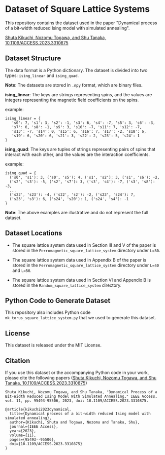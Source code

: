 # Dataset of Square Lattice Systems

This repository contains the dataset used in the paper "Dynamical process of a bit-width reduced Ising model with simulated annealing".

[Shuta Kikuchi, Nozomu Togawa, and Shu Tanaka, 10.1109/ACCESS.2023.3310875](https://ieeexplore.ieee.org/document/10235958)

## Dataset Structure 

The data format is a Python dictionary. The dataset is divided into two types: `ising_linear` and `ising_quad`.

**Note**: The datasets are stored in `.npy` format, which are binary files.

**ising_linear**: The keys are strings representing spins, and the values are integers representing the magnetic field coefficients on the spins.

example:

```
ising_linear = {
   's0': 7, 's1': 3, 's2': -1, 's3': 6, 's4': -7, 's5': 3, 's6': -3,
   's7': 0, 's8': -1, 's9': 3, 's10': -7, 's11': 7, 's12': -7,
   's13': -7, 's14': 0, 's15': 6, 's16': 7, 's17': -2, 's18': 6,
   's19': 6, 's20': 6, 's21': 3, 's22': 2, 's23': 5, 's24': 1
}
```

**ising_quad**: The keys are tuples of strings representing pairs of spins that interact with each other, and the values are the interaction coefficients.

example:

```
ising_quad = {
  ('s0', 's1'): 3, ('s0', 's5'): 4, ('s1', 's2'): 3, ('s1', 's6'): -2, 
  ('s2', 's3'): -5, ('s2', 's7'): 3, ('s3', 's4'): -7, ('s3', 's8'): -3, 
  ...
  ('s22', 's23'): -4, ('s22', 's2'): -2, ('s23', 's24'): 7, 
  ('s23', 's3'): 6, ('s24', 's20'): 1, ('s24', 's4'): -1
}
```

**Note**: The above examples are illustrative and do not represent the full dataset.


## Dataset Locations

- The square lattice system data used in Section III and V of the paper is stored in the `Ferromagnetic_square_lattice_system` directory under `L=30`.

- The square lattice system data used in Appendix B of the paper is stored in the `Ferromagnetic_square_lattice_system` directory under `L=40` and `L=50`.

- The square lattice system data used in Section VI and Appendix B is stored in the `Random_square_lattice_system` directory.


## Python Code to Generate Dataset

This repository also includes Python code `mk_torus_square_lattice_system.py` that we used to generate this dataset. 

## License

This dataset is released under the MIT License. 

## Citation

If you use this dataset or the accompanying Python code in your work, please cite the following papers ([Shuta Kikuchi, Nozomu Togawa, and Shu Tanaka, 10.1109/ACCESS.2023.3310875](https://ieeexplore.ieee.org/document/10235958))

```
Shuta Kikuchi, Nozomu Togawa, and Shu Tanaka, "Dynamical Process of a Bit-Width Reduced Ising Model With Simulated Annealing," IEEE Access, vol. 11, pp. 95493-95506, 2023, doi: 10.1109/ACCESS.2023.3310875.
```

```
@article{kikuchi2023dynamical,
  title={Dynamical process of a bit-width reduced Ising model with simulated annealing},
  author={Kikuchi, Shuta and Togawa, Nozomu and Tanaka, Shu},
  journal={IEEE Access},
  year={2023},
  volume={11},
  pages={95493--95506},
  doi={10.1109/ACCESS.2023.3310875}
}
```
